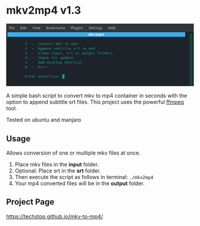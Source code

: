# mkv2mp4 v1.3

![image](tools/mkv2mp4.png)

A simple bash script to convert mkv to mp4 container in seconds
with the option to append subtitle srt files.
This project uses the powerful [ffmpeg](https://johnvansickle.com/ffmpeg/) tool.

Tested on ubuntu and manjaro

## Usage

Allows conversion of one or multiple mkv files at once.

1. Place mkv files in the **input** folder.
2. Optional: Place srt in the **srt** folder.
3. Then execute the script as follows in terminal: `./mkv2mp4`
4. Your mp4 converted files will be in the **output** folder.

## Project Page

<https://techstop.github.io/mkv-to-mp4/>

